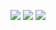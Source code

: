 ![](https://user-images.githubusercontent.com/70604577/229874144-fc148193-4e66-4312-9b6b-46e431b6dbf9.png)
![](https://user-images.githubusercontent.com/70604577/229874138-1d9f2261-00c2-4a41-9dff-dd33e49a450d.png)
![](https://user-images.githubusercontent.com/70604577/229874142-74a004c6-db7a-487e-9ab0-f7b2e45554a9.png)
